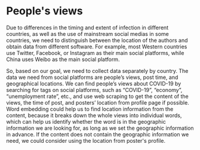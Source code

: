 # People's views

Due to differences in the timing and extent of infection in different countries, as well as the use of mainstream social medias in some countries, we need to distinguish between the location of the authors and obtain data from different software. For example, most Western countries use Twitter, Facebook, or Instagram as their main social platforms, while China uses Weibo as the main social platform.

So, based on our goal, we need to collect data separately by country. The data we need from social platforms are people’s views, post time, and geographical locations. We can find people’s views about COVID-19 by searching for tags on social platforms, such as “COVID-19”, “economy”, “unemployment rate”, etc., and use web scraping to get the content of the views, the time of post, and posters’ location from profile page if possible. Word embedding could help us to find location information from the content, because it breaks down the whole views into individual words, which can help us identify whether the word is in the geographic information we are looking for, as long as we set the geographic information in advance. If the content does not contain the geographic information we need, we could consider using the location from poster's profile.

